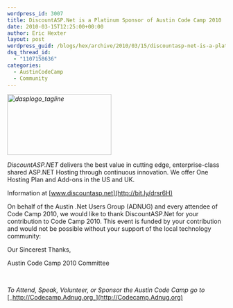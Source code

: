 ```yaml
---
wordpress_id: 3007
title: DiscountASP.Net is a Platinum Sponsor of Austin Code Camp 2010
date: 2010-03-15T12:25:00+00:00
author: Eric Hexter
layout: post
wordpress_guid: /blogs/hex/archive/2010/03/15/discountasp-net-is-a-platinum-sponsor-of-austin-code-camp-2010.aspx
dsq_thread_id:
  - "1107158636"
categories:
  - AustinCodeCamp
  - Community
---
```

_[<img style="border-right-width: 0px;border-top-width: 0px;border-bottom-width: 0px;border-left-width: 0px" border="0" alt="dasplogo_tagline" src="http://lostechies.com/erichexter/files/2011/03/dasplogo_tagline_37E67135.jpg" width="240" height="140" />](http://bit.ly/drsr6H)_ 

_DiscountASP.NET_ delivers the best value in cutting edge, enterprise-class shared ASP.NET Hosting through continuous innovation. We offer One Hosting Plan and Add-ons in the US and UK.

Information at [www.discountasp.net](http://bit.ly/drsr6H)

On behalf of the Austin .Net Users Group (ADNUG) and every attendee of Code Camp 2010, we would like to thank DiscountASP.Net for your contribution to Code Camp 2010. This event is funded by your contribution and would not be possible without your support of the local technology community:

Our Sincerest Thanks, 

Austin Code Camp 2010 Committee

&#160;

_To Attend, Speak, Volunteer, or Sponsor the Austin Code Camp go to_ [_http://Codecamp.Adnug.org_](http://Codecamp.Adnug.org)